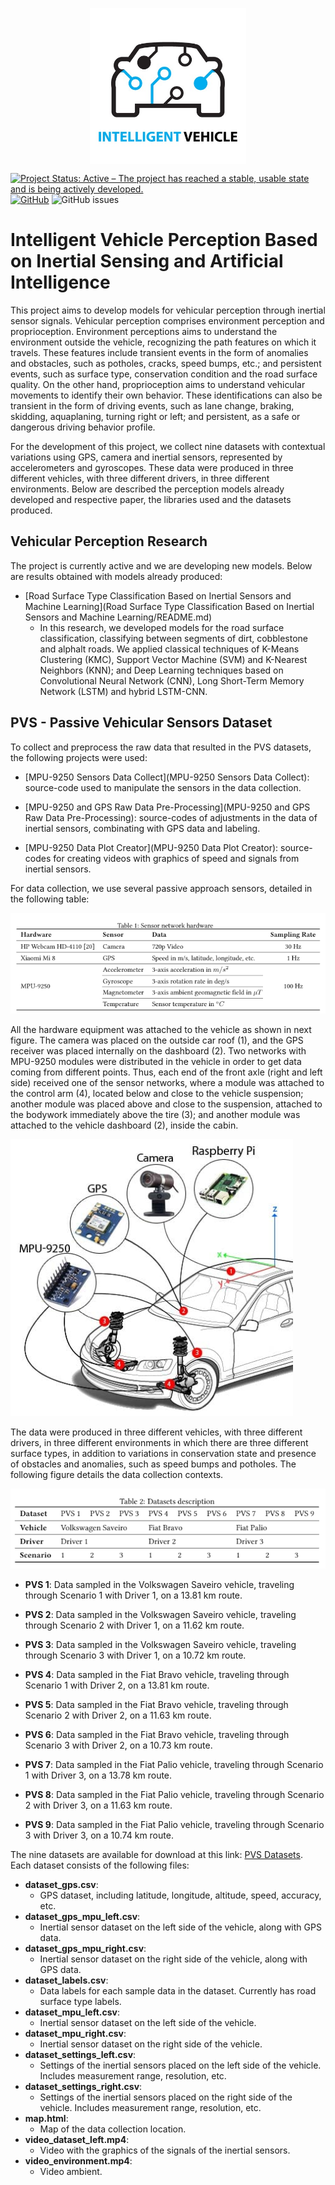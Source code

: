 <div align="center">

<img 
src="./IMG/logo.jpg"
alt="MPU-9250"
height="250"
align="center"
/>

</div>

[![Project Status: Active – The project has reached a stable, usable state and is being actively developed.](https://www.repostatus.org/badges/latest/active.svg)](https://www.repostatus.org/#active)
[![GitHub](https://img.shields.io/github/license/Intelligent-Vehicle-Perception/Intelligent-Vehicle-Perception-Based-on-Inertial-Sensing-and-Artificial-Intelligence)](LICENSE) 
![GitHub issues](https://img.shields.io/github/issues/Intelligent-Vehicle-Perception/Intelligent-Vehicle-Perception-Based-on-Inertial-Sensing-and-Artificial-Intelligence)

# Intelligent Vehicle Perception Based on Inertial Sensing and Artificial Intelligence

This project aims to develop models for vehicular perception through inertial sensor signals. Vehicular perception comprises environment perception and proprioception. Environment perceptions aims to understand the environment outside the vehicle, recognizing the path features on which it travels. These features include transient events in the form of anomalies and obstacles, such as potholes, cracks, speed bumps, etc.; and persistent events, such as surface type, conservation condition and the road surface quality. On the other hand, proprioception aims to understand vehicular movements to identify their own behavior. These identifications can also be transient in the form of driving events, such as lane change, braking, skidding, aquaplaning, turning right or left; and persistent, as a safe or dangerous driving behavior profile.

For the development of this project, we collect nine datasets with contextual variations using GPS, camera and inertial sensors, represented by accelerometers and gyroscopes. These data were produced in three different vehicles, with three different drivers, in three different environments. Below are described the perception models already developed and respective paper, the libraries used and the datasets produced.

## Vehicular Perception Research

The project is currently active and we are developing new models. Below are results obtained with models already produced:

- [Road Surface Type Classification Based on Inertial Sensors and Machine Learning](Road Surface Type Classification Based on Inertial Sensors and Machine Learning/README.md)
    - In this research, we developed models for the road surface classification, classifying between segments of dirt, cobblestone and alphalt roads. We applied classical techniques of K-Means Clustering (KMC), Support Vector Machine (SVM) and K-Nearest Neighbors (KNN); and Deep Learning techniques based on Convolutional Neural Network (CNN), Long Short-Term Memory Network (LSTM) and hybrid LSTM-CNN.

## PVS - Passive Vehicular Sensors Dataset

To collect and preprocess the raw data that resulted in the PVS datasets, the following projects were used:

- [MPU-9250 Sensors Data Collect](MPU-9250 Sensors Data Collect): source-code used to manipulate the sensors in the data collection.

- [MPU-9250 and GPS Raw Data Pre-Processing](MPU-9250 and GPS Raw Data Pre-Processing): source-codes of adjustments in the data of inertial sensors, combinating with GPS data and labeling.

- [MPU-9250 Data Plot Creator](MPU-9250 Data Plot Creator): source-codes for creating videos with graphics of speed and signals from inertial sensors.

For data collection, we use several passive approach sensors, detailed in the following table:

![Sensor Hardware Network](IMG/sensor_hardware_network.png "Sensor Hardware Network")

All the hardware equipment was attached to the vehicle as shown in next figure. The camera was placed on the outside car roof (1), and the GPS receiver was placed internally on the dashboard (2). Two networks with MPU-9250 modules were distributed in the vehicle in order to get data coming from different points. Thus, each end of the front axle (right and left side) received one of the sensor networks, where a module was attached to the control arm (4), located below and close to the vehicle suspension; another module was placed above and close to the suspension, attached to the bodywork immediately above the tire (3); and another module was attached to the vehicle dashboard (2), inside the cabin.

![Sensor Hardware Network Placement](IMG/car_sensors.png "Sensor Hardware Network Placement")

The data were produced in three different vehicles, with three different drivers, in three different environments in which there are three different surface types, in addition to variations in conservation state and presence of obstacles and anomalies, such as speed bumps and potholes. The following figure details the data collection contexts.

![Dataset Description](IMG/dataset_description.png "Dataset Description")

- **PVS 1**: Data sampled in the Volkswagen Saveiro vehicle, traveling through Scenario 1 with Driver 1, on a 13.81 km route.

- **PVS 2**: Data sampled in the Volkswagen Saveiro vehicle, traveling through Scenario 2 with Driver 1, on a 11.62 km route.

- **PVS 3**: Data sampled in the Volkswagen Saveiro vehicle, traveling through Scenario 3 with Driver 1, on a 10.72 km route.

- **PVS 4**: Data sampled in the Fiat Bravo vehicle, traveling through Scenario 1 with Driver 2, on a 13.81 km route.

- **PVS 5**: Data sampled in the Fiat Bravo vehicle, traveling through Scenario 2 with Driver 2, on a 11.63 km route.

- **PVS 6**: Data sampled in the Fiat Bravo vehicle, traveling through Scenario 3 with Driver 2, on a 10.73 km route.

- **PVS 7**: Data sampled in the Fiat Palio vehicle, traveling through Scenario 1 with Driver 3, on a 13.78 km route.

- **PVS 8**: Data sampled in the Fiat Palio vehicle, traveling through Scenario 2 with Driver 3, on a 11.63 km route.

- **PVS 9**: Data sampled in the Fiat Palio vehicle, traveling through Scenario 3 with Driver 3, on a 10.74 km route.

The nine datasets are available for download at this link: [PVS Datasets](https://arquivos.ufsc.br/d/55ee83c2c9d647eaa252/?p=/&mode=grid). Each dataset consists of the following files:

- **dataset_gps.csv**: 
    - GPS dataset, including latitude, longitude, altitude, speed, accuracy, etc.
- **dataset_gps_mpu_left.csv**: 
    - Inertial sensor dataset on the left side of the vehicle, along with GPS data.
- **dataset_gps_mpu_right.csv**: 
    - Inertial sensor dataset on the right side of the vehicle, along with GPS data.
- **dataset_labels.csv**: 
    - Data labels for each sample data in the dataset. Currently has road surface type labels.
- **dataset_mpu_left.csv**: 
    - Inertial sensor dataset on the left side of the vehicle.
- **dataset_mpu_right.csv**: 
    - Inertial sensor dataset on the right side of the vehicle.
- **dataset_settings_left.csv**: 
    - Settings of the inertial sensors placed on the left side of the vehicle. Includes measurement range, resolution, etc.
- **dataset_settings_right.csv**: 
    - Settings of the inertial sensors placed on the right side of the vehicle. Includes measurement range, resolution, etc.
- **map.html**: 
    - Map of the data collection location.
- **video_dataset_left.mp4**: 
    - Video with the graphics of the signals of the inertial sensors.
- **video_environment.mp4**: 
    - Video ambient.

